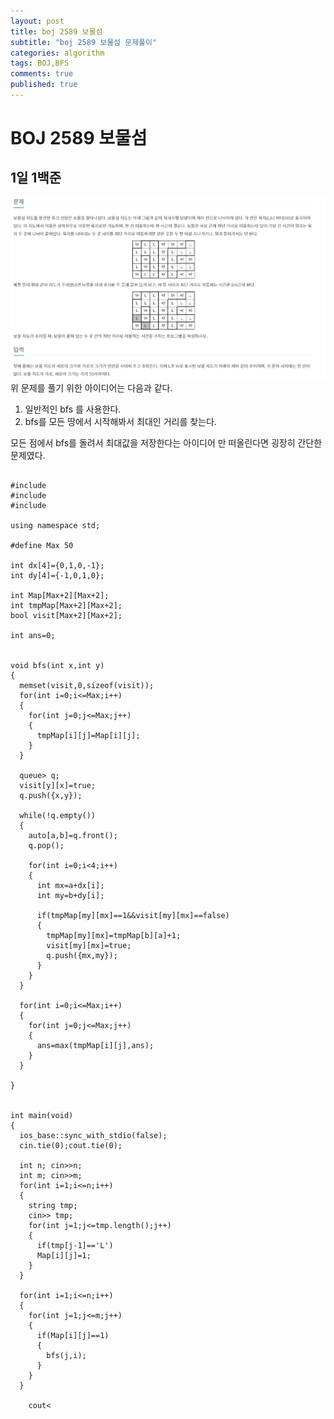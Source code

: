```yaml
---
layout: post
title: boj 2589 보물섬
subtitle: "boj 2589 보물섬 문제풀이"
categories: algorithm
tags: BOJ,BFS
comments: true
published: true
---
```


# BOJ 2589 보물섬

## 1일 1백준

>

![boj 2589](/img/in-post/boj%202589.png)
위 문제를 풀기 위한 아이디어는 다음과 같다.

1. 일반적인 bfs 를 사용한다.
2. bfs를 모든 땅에서 시작해봐서 최대인 거리를 찾는다.

모든 점에서 bfs를 돌려서 최대값을 저장한다는 아이디어 만 떠올린다면 굉장히 간단한 문제였다.

<pre>
<code>
#include<iostream>
#include<queue>
#include<cstring>

using namespace std;

#define Max 50

int dx[4]={0,1,0,-1};
int dy[4]={-1,0,1,0};

int Map[Max+2][Max+2];
int tmpMap[Max+2][Max+2];
bool visit[Max+2][Max+2];

int ans=0;


void bfs(int x,int y)
{
  memset(visit,0,sizeof(visit));
  for(int i=0;i<=Max;i++)
  {
    for(int j=0;j<=Max;j++)
    {
      tmpMap[i][j]=Map[i][j];
    }
  }

  queue<pair<int,int>> q;
  visit[y][x]=true;
  q.push({x,y});

  while(!q.empty())
  {
    auto[a,b]=q.front();
    q.pop();

    for(int i=0;i<4;i++)
    {
      int mx=a+dx[i];
      int my=b+dy[i];

      if(tmpMap[my][mx]==1&&visit[my][mx]==false)
      {
        tmpMap[my][mx]=tmpMap[b][a]+1;
        visit[my][mx]=true;
        q.push({mx,my});
      }
    }
  }

  for(int i=0;i<=Max;i++)
  {
    for(int j=0;j<=Max;j++)
    {
      ans=max(tmpMap[i][j],ans);
    }
  }

}


int main(void)
{
  ios_base::sync_with_stdio(false);
  cin.tie(0);cout.tie(0);

  int n; cin>>n;
  int m; cin>>m;
  for(int i=1;i<=n;i++)
  {
    string tmp;
    cin>> tmp;
    for(int j=1;j<=tmp.length();j++)
    {
      if(tmp[j-1]=='L')
      Map[i][j]=1;
    }
  }

  for(int i=1;i<=n;i++)
  {
    for(int j=1;j<=m;j++)
    {
      if(Map[i][j]==1)
      {
        bfs(j,i);
      }
    }
  }

    cout<<ans-1;


return 0;

}
